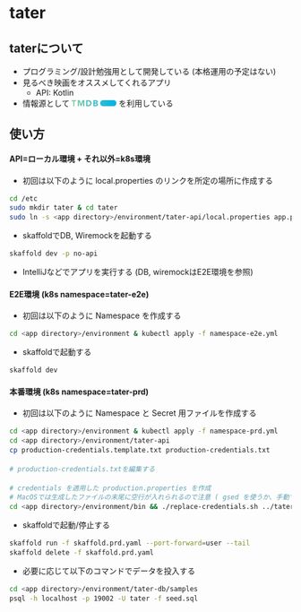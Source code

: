 # tater

## taterについて

* プログラミング/設計勉強用として開発している (本格運用の予定はない)
* 見るべき映画をオススメしてくれるアプリ
  * API: Kotlin
* 情報源として <a href="https://www.themoviedb.org/"><img src="tmdb-logo.svg" width="80" alt="The Movie DB Logo"></a> を利用している

## 使い方

#### API=ローカル環境 + それ以外=k8s環境

* 初回は以下のように local.properties のリンクを所定の場所に作成する

```bash
cd /etc
sudo mkdir tater & cd tater
sudo ln -s <app directory>/environment/tater-api/local.properties app.properties
```

* skaffoldでDB, Wiremockを起動する

```bash
skaffold dev -p no-api
```

* IntelliJなどでアプリを実行する (DB, wiremockはE2E環境を参照)

#### E2E環境 (k8s namespace=tater-e2e)

* 初回は以下のように Namespace を作成する

```bash
cd <app directory>/environment & kubectl apply -f namespace-e2e.yml
```

* skaffoldで起動する

```bash
skaffold dev
```

#### 本番環境 (k8s namespace=tater-prd)

* 初回は以下のように Namespace と Secret 用ファイルを作成する

```bash
cd <app directory>/environment & kubectl apply -f namespace-prd.yml
cd <app directory>/environment/tater-api
cp production-credentials.template.txt production-credentials.txt

# production-credentials.txtを編集する

# credentials を適用した production.properties を作成
# MacOSでは生成したファイルの末尾に空行が入れられるので注意 ( gsed を使うか、手動で空行を消すこと)
cd <app directory>/environment/bin && ./replace-credentials.sh ../tater-api/helm/secrets/production.template.properties ../tater-api/production-credentials.txt ../tater-api/helm/secrets/production.properties
```

* skaffoldで起動/停止する

```bash
skaffold run -f skaffold.prd.yaml --port-forward=user --tail
skaffold delete -f skaffold.prd.yaml
```

* 必要に応じて以下のコマンドでデータを投入する

```bash
cd <app directory>/environment/tater-db/samples
psql -h localhost -p 19002 -U tater -f seed.sql
```